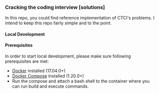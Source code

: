 ### Cracking the coding interview [solutions]
In this repo, you could find reference implementation of CTCI's problems. I intend to keep this repo fairly simple and to the point.

#### Local Development

#### Prerequisites
In order to start local development, please make sure following prerequisites are met:
 - [Docker](https://docs.docker.com/install) installed (17.04.0+)
 - [Docker Compose](https://docs.docker.com/compose/install) installed (1.20.0+)
 - Run the compose and attach a bash shell to the container where you can run build and execute commands.